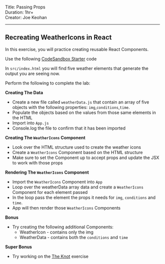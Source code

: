 <br>
Title: Passing Props<br>
Duration: 1hr+<br>
Creator:  Joe Keohan<br>

---

## Recreating WeatherIcons in React

In this exercise, you will practice creating reusable React Components.

Use the following [CodeSandbox Starter](https://codesandbox.io/s/adoring-goodall-mhive) code

In `src/index.html` you will find five weather elements that generate the output you are seeing now.

Perform the following to complete the lab:

**Creating The Data**
* Create a new file called `weatherData.js` that contain an array of five objects with the following properties: `img`,`conditions`,`time`.
* Populate the objects based on the values from those same elements in the HTML
* Import into `App.js`
* Console.log the file to confirm that it has been imported

**Creating The `WeatherIcons` Component**
* Look over the HTML structure used to create the weather icons
* Create a `WeatherIcons`  Component based on the HTML structure 
* Make sure to set the Component up to accept props and update the JSX to work with those props

**Rendering The `WeatherIcons` Component**
* Import the `WeatherIcons` Component into `App`
* Loop over the weatherData array data and create a `WeatherIcons` Component for each element passed
* In the loop pass the element the props it needs for `img`, `conditions` and `time`. 
* App will then render those `WeatherIcons` Components

**Bonus**
- Try creating the following additional Components:
  - WeatherIcon - contains only the img 
  - WeatherData - contains both the `conditions` and `time`

**Super Bonus**
* Try working on the [The Knot](https://codesandbox.io/s/theknot-starter-ye150) exercise
